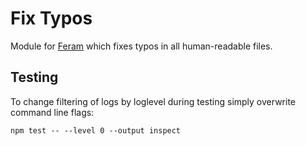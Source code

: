 # Fix Typos

Module for [Feram](https://github.com/ferambot/feram)
which fixes typos in all human-readable files.


## Testing

To change filtering of logs by loglevel during testing
simply overwrite command line flags:

```
npm test -- --level 0 --output inspect
```
